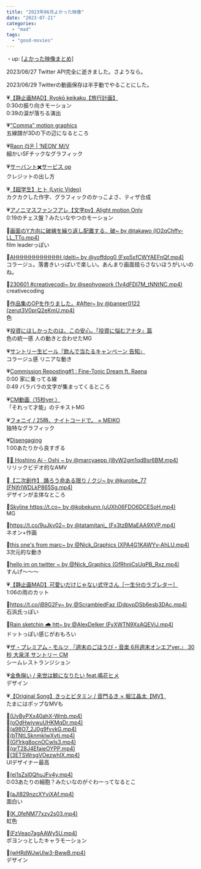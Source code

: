 ```yaml
---
title: "2023年06月よかった映像"
date: "2023-07-21"
categories: 
  - "mad"
tags: 
  - "good-movies"
---
```


<!--more-->

・up: [\[よかった映像まとめ\]](https://www.alinco.shop/mad/good-movies/)

2023/06/27 Twitter API完全に逝きました。さようなら。

2023/06/29 Twitterの動画保存は半手動でやることにした。

💗[【静止画MAD】Ryokō keikaku【旅行計画】](https://youtu.be/ADWxnd1WBrk)  
0:30の振り向きモーション  
0:39の涙が落ちる演出

💗["Comma" motion graphics](https://youtu.be/Q_ROGVLc4TA)  
五線譜が3Dの下の辺になるところ

💗[Raon 라온 | ‘NEON’ M/V](https://youtu.be/FxyC6ev6-4U)  
細かいSFチックなグラフィック

💗[サーバント✖️サービス op](https://youtu.be/KFV_8DgE72o)  
クレジットの出し方

💗[【超学生】ヒト (Lyric Video)](https://youtu.be/EVZKRaD_zlc)  
カクカクした作字、グラフィックのかっこよさ、ティザ合成

💗[アノニマスファンフアレ【文字pv】Alight motion Only](https://youtu.be/WBoiEZj6E_c)  
0:19のチェス盤？みたいなやつのモーション

💙[画面のY方向に破線を繰り返し配置する．破~ by @takawo (lO2qChffv-LL\_TTo.mp4)](https://twitter.com/takawo/status/1665035618236403714?s=20)  
film leaderっぽい

💙[AHHHHHHHHHHHH (delti~ by @yoffdog0 (Fxp5xfCWYAEFnQf.mp4)](https://twitter.com/yoffdog0/status/1664776973858611202?s=20)  
コラージュ。落書きいっぱいで楽しい。あんまり画面揺らさないほうがいいのね。

💙[230601 #creativecodi~ by @seohyowork (1v4dFDI7M\_tNNtNC.mp4)](https://twitter.com/seohyowork/status/1664318481976942593?s=20)  
creativecoding

💙[作品集のOPを作りました。#After~ by @banper0122 (zerut3V0prQ2eKmU.mp4)](https://twitter.com/banper0122/status/1664557467273949185?s=20)  
色

💗[投資にほしかったのは、この安心。「投資に悩むアナタ」篇](https://youtu.be/el0yzrx7I8M)  
色の統一感 人の動きと合わせたMG

💗[サントリー生ビール『飲んで当たるキャンペーン 告知』](https://youtu.be/S-cSgYQR9Vs)  
コラージュ感 リニアな動き

💗[Commission Reposting#1 : Fine-Tonic Dream ft. Raena](https://youtu.be/IXzd0GKLuQQ)  
0:00 家に乗ってる線  
0:49 バラバラの文字が集まってくるところ

💗[CM動画（15秒ver.）](https://youtu.be/HbjBInnbWgc)  
「それって才能」のテキストMG

💗[フォニイ / 25時、ナイトコードで。 × MEIKO](https://youtu.be/zBePOfn5FIg)  
独特なグラフィック

💗[Disengaging](https://youtu.be/YQRZKOawkrI)  
1:00あたりから良すぎる

💙[🐰 Hoshino Ai - Oshi ~ by @marcyaepp (l8yW2gm1qdBsr6BM.mp4)](https://twitter.com/marcyaepp/status/1655310785042857986?s=20)  
リリックビデオ的なAMV

💙[【二次創作】 踊ろう命ある限り / クジ~ by @kurobe\_77 (FNjfrIWDLkP865Sg.mp4)](https://twitter.com/kurobe_77/status/1667505017157488644?s=20)  
デザインが主体なところ

💙[Skyline https://t.co~ by @kobekunn (uUXh06FDO6DCESoH.mp4)](https://twitter.com/kobekunn/status/1667038180556812288?s=20)  
MG

💙[](https://twitter.com/tatamitani_/status/1665748978171015168?s=20)[https://t.co/9uJkv02~ by @tatamitani\_ (Fx3tzBMaEAA9XVP.mp4)](https://twitter.com/tatamitani_/status/1665748978171015168?s=20)  
ネオン+作画

💙[this one's from marc~ by @Nick\_Graphics (XPA4G1KAWYv-AhLU.mp4)](https://twitter.com/Nick_Graphics/status/1665692123151179777?s=20)  
3次元的な動き

💙[hello im on twitter ~ by @Nick\_Graphics (GfRhniCsUqPB\_Rxz.mp4)](https://twitter.com/Nick_Graphics/status/1665538739756580869?s=20)  
すんげ～～～

💗[【静止画MAD】可愛いだけじゃない式守さん［一生分のラブレター］](https://youtu.be/RtJX-_GxlyE)  
1:06の雨のカット

💙[](https://twitter.com/ScrambledFaz/status/1667951614399791105?s=20)[https://t.co/jB9G2Fv~ by @ScrambledFaz (DdpvpDSb6esb3DAc.mp4)](https://twitter.com/ScrambledFaz/status/1667951614399791105?s=20)  
石浜氏っぽい

💙[Rain sketchin 🌧️ htt~ by @AlexDelker (FyXWTN9XsAQEViJ.mp4)](https://twitter.com/AlexDelker/status/1667975640086085641?s=20)  
ドットっぽい感じがおもろい

💗[ザ・プレミアム・モルツ 『週末のごほうび・音楽 6月週末オンエアver.』 30秒 大泉洋 サントリー CM](https://youtu.be/Hua0krndFBM)  
シームレストランジション

💗[金魚掬い / 来世は鯨になりたい feat.鳴花ヒメ](https://youtu.be/Q78ov_cmvQc)  
デザイン

💗[【Original Song】きっとビタミン / 音門るき × 堀江晶太【MV】](https://youtu.be/ATdmU0ODt8E)  
たまにはポップなMVも

💙[(UvByPXx40ahX-Wmb.mp4)](https://twitter.com/i/status/1670860272763015169)  
💙[(oOdHwiywuUHKMqDr.mp4)](https://twitter.com/i/status/1635304898769342464)  
💙[(a98O7\_2J0g9fvvkG.mp4)](https://twitter.com/i/status/1632832396470132738)  
💙[(bTNtLSknmkIwXytj.mp4)](https://twitter.com/i/status/1630279055324090369)  
💙[(Gf1rkg8ocnOCwIs3.mp4)](https://twitter.com/i/status/1627742755127709698)  
💙[(qrT28J4EfajeOYPP.mp4)](https://twitter.com/i/status/1625181314818379776)  
💙[(3ETSWrsgVOezwhIX.mp4)](https://twitter.com/i/status/1617618560628711424)  
UIデザイナー最高

💙[(ei1sZsl0QhuJFv4y.mp4)](https://twitter.com/i/status/1670001742518575104)  
0:03あたりの細胞？みたいなのがぐわーってなるとこ

💙[(aJI829nzcXYviXAf.mp4)](https://twitter.com/i/status/1671820251623993344)  
面白い

💙[(K\_0feNM77xzv2s03.mp4)](https://twitter.com/i/status/1671447960264265729)  
虹色

💙[(FzVeao7agAAWy5U.mp4)](https://twitter.com/i/status/1672348463294738432)  
ポヨンっとしたキャラモーション

💙[(wHRdWJwUlw3-BwwB.mp4)](https://twitter.com/i/status/1672321558772318214)  
デザイン
